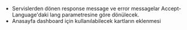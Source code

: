 * Servislerden dönen response message ve error messagelar Accept-Language'daki lang parametresine göre dönülecek.
* Anasayfa dashboard için kullanılabilecek kartların eklenmesi